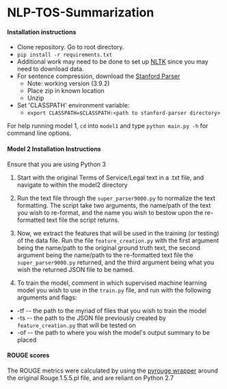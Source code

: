 # NLP-TOS-Summarization

#### Installation instructions

- Clone repository. Go to root directory.
- ```pip install -r requirements.txt```
- Additional work may need to be done to set up [NLTK](https://www.nltk.org/install.html) since you may need to download data.
- For sentence compression, download the [Stanford Parser](https://nlp.stanford.edu/software/lex-parser.shtml)
    - Note: working version (3.9.2)
    - Place zip in known location
    - Unzip
- Set 'CLASSPATH' environment variable: 
    - ```export CLASSPATH=$CLASSPATH:<path to stanford-parser directory>```

For help running model 1, `cd` into `model1` and type ```python main.py -h``` for command line options.

#### Model 2 Installation Instructions
Ensure that you are using Python 3

1. Start with the original Terms of Service/Legal text in a .txt file, and navigate to within the model2 directory

2. Run the text file through the `super_parser9000.py` to normalize the text formatting. The script take two arguments, the name/path of the text you wish to re-format, and the name you wish to bestow upon the re-formatted text file the script returns.

3. Now, we extract the features that will be used in the training (or testing) of the data file. Run the file `feature_creation.py` with the first argument being the name/path to the original ground truth text, the second argument being the name/path to the re-formatted text file the `super_parser9000.py` returned, and the third argument being what you wish the returned JSON file to be named.

4. To train the model, comment in which supervised machine learning model you wish to use in the `train.py` file, and run with the following arguments and flags:
- -tf -- the path to the myriad of files that you wish to train the model
- -ts -- the path to the JSON file previously created by `feature_creation.py` that will be tested on
- -of -- the path to where you wish the model's output summary to be placed


#### ROUGE scores
The ROUGE metrics were calculated by using the [pyrouge wrapper](https://github.com/andersjo/pyrouge) around the original Rouge.1.5.5.pl file, and are reliant on Python 2.7
